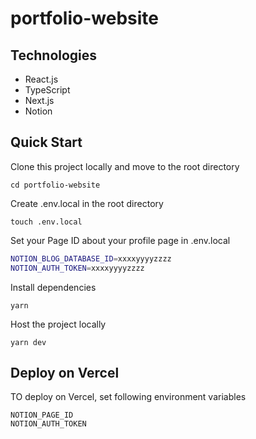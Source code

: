 # portfolio-website

## Technologies

- React.js
- TypeScript
- Next.js
- Notion

## Quick Start

Clone this project locally and move to the root directory

```
cd portfolio-website
```

Create .env.local in the root directory

```
touch .env.local
```

Set your Page ID about your profile page in .env.local

```bash
NOTION_BLOG_DATABASE_ID=xxxxyyyyzzzz
NOTION_AUTH_TOKEN=xxxxyyyyzzzz
```

Install dependencies

```
yarn
```

Host the project locally

```
yarn dev
```

## Deploy on Vercel

TO deploy on Vercel, set following environment variables

```
NOTION_PAGE_ID
NOTION_AUTH_TOKEN
```
